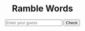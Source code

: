 <!DOCTYPE html>
<html>
<head>
<title>Ramble Words Game</title>
</head>
<style>
body{ 
  text-align:center;
}
</style>
<body>
  <h1>Ramble Words</h1>
  <p id="ramble-word"></p>
  <input type="text" id="user-guess" placeholder="Enter your guess">
  <button onclick="checkGuess()">Check</button>
  <p id="result"></p>

  <script>
    let words = ["Pneumonoultramicroscopicsilicovolcanoconiosis", "javascript", "programming", "computer", "science", "algorithm"];

    let currentWord;
    let scrambledWord;

    function shuffleWord(word) {
      let letters = word.split("");
      for (let i = letters.length - 1; i > 0; i--) {
        const j = Math.floor(Math.random() * (i + 1));
        [letters[i], letters[j]] = [letters[j], letters[i]];
      }
      return letters.join("");
    }

    function startGame() {
      let randomIndex = Math.floor(Math.random() * words.length);
      currentWord = words[randomIndex];
      scrambledWord = shuffleWord(currentWord);
      document.getElementById("ramble-word").innerHTML = scrambledWord;
      document.getElementById("user-guess").value = ""; 
      document.getElementById("result").innerHTML = ""; 
    }

    function checkGuess() {
      let userGuess = document.getElementById("user-guess").value.toLowerCase();

      if (userGuess === currentWord) {
        alert("Correct! You win!");
      } else {
        alert("Incorrect. The word was " + currentWord + ".");


      }
    }

    startGame(); 
  </script>
</body>
</html>
